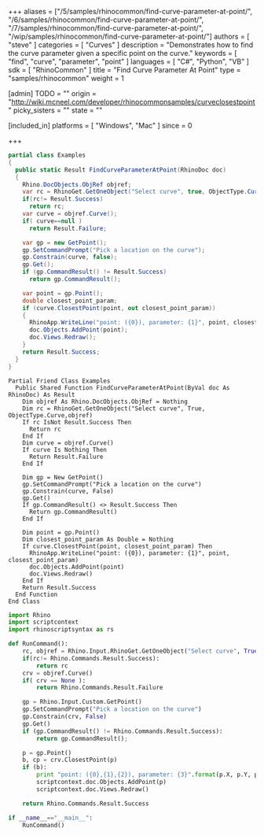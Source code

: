 +++
aliases = ["/5/samples/rhinocommon/find-curve-parameter-at-point/", "/6/samples/rhinocommon/find-curve-parameter-at-point/", "/7/samples/rhinocommon/find-curve-parameter-at-point/", "/wip/samples/rhinocommon/find-curve-parameter-at-point/"]
authors = [ "steve" ]
categories = [ "Curves" ]
description = "Demonstrates how to find the curve parameter given a specific point on the curve."
keywords = [ "find", "curve", "parameter", "point" ]
languages = [ "C#", "Python", "VB" ]
sdk = [ "RhinoCommon" ]
title = "Find Curve Parameter At Point"
type = "samples/rhinocommon"
weight = 1

[admin]
TODO = ""
origin = "http://wiki.mcneel.com/developer/rhinocommonsamples/curveclosestpoint"
picky_sisters = ""
state = ""

[included_in]
platforms = [ "Windows", "Mac" ]
since = 0

+++

<div class="codetab-content" id="cs">

```cs
partial class Examples
{
  public static Result FindCurveParameterAtPoint(RhinoDoc doc)
  {
    Rhino.DocObjects.ObjRef objref;
    var rc = RhinoGet.GetOneObject("Select curve", true, ObjectType.Curve,out objref);
    if(rc!= Result.Success)
      return rc;
    var curve = objref.Curve();
    if( curve==null )
      return Result.Failure;

    var gp = new GetPoint();
    gp.SetCommandPrompt("Pick a location on the curve");
    gp.Constrain(curve, false);
    gp.Get();
    if (gp.CommandResult() != Result.Success)
      return gp.CommandResult();

    var point = gp.Point();
    double closest_point_param;
    if (curve.ClosestPoint(point, out closest_point_param))
    {
      RhinoApp.WriteLine("point: ({0}), parameter: {1}", point, closest_point_param);
      doc.Objects.AddPoint(point);
      doc.Views.Redraw();
    }
    return Result.Success;
  }
}
```

</div>


<div class="codetab-content" id="vb">

```vbnet
Partial Friend Class Examples
  Public Shared Function FindCurveParameterAtPoint(ByVal doc As RhinoDoc) As Result
	Dim objref As Rhino.DocObjects.ObjRef = Nothing
	Dim rc = RhinoGet.GetOneObject("Select curve", True, ObjectType.Curve,objref)
	If rc IsNot Result.Success Then
	  Return rc
	End If
	Dim curve = objref.Curve()
	If curve Is Nothing Then
	  Return Result.Failure
	End If

	Dim gp = New GetPoint()
	gp.SetCommandPrompt("Pick a location on the curve")
	gp.Constrain(curve, False)
	gp.Get()
	If gp.CommandResult() <> Result.Success Then
	  Return gp.CommandResult()
	End If

	Dim point = gp.Point()
	Dim closest_point_param As Double = Nothing
	If curve.ClosestPoint(point, closest_point_param) Then
	  RhinoApp.WriteLine("point: ({0}), parameter: {1}", point, closest_point_param)
	  doc.Objects.AddPoint(point)
	  doc.Views.Redraw()
	End If
	Return Result.Success
  End Function
End Class
```

</div>


<div class="codetab-content" id="py">

```python
import Rhino
import scriptcontext
import rhinoscriptsyntax as rs

def RunCommand():
    rc, objref = Rhino.Input.RhinoGet.GetOneObject("Select curve", True, Rhino.DocObjects.ObjectType.Curve)
    if(rc!= Rhino.Commands.Result.Success):
        return rc
    crv = objref.Curve()
    if( crv == None ):
        return Rhino.Commands.Result.Failure

    gp = Rhino.Input.Custom.GetPoint()
    gp.SetCommandPrompt("Pick a location on the curve")
    gp.Constrain(crv, False)
    gp.Get()
    if (gp.CommandResult() != Rhino.Commands.Result.Success):
        return gp.CommandResult();

    p = gp.Point()
    b, cp = crv.ClosestPoint(p)
    if (b):
        print "point: ({0},{1},{2}), parameter: {3}".format(p.X, p.Y, p.Z, cp)
        scriptcontext.doc.Objects.AddPoint(p)
        scriptcontext.doc.Views.Redraw()

    return Rhino.Commands.Result.Success

if __name__=="__main__":
    RunCommand()
```

</div>
